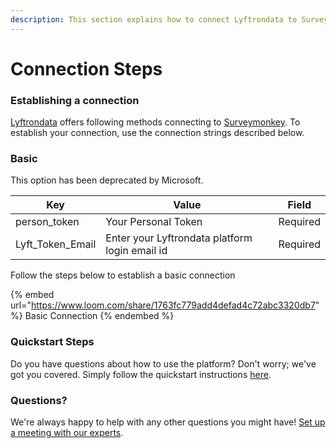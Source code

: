 ```yaml
---
description: This section explains how to connect Lyftrondata to Surveymonkey.
---
```


# Connection Steps

### Establishing a connection

[Lyftrondata](https://www.lyftrondata.com) offers following methods connecting to [Surveymonkey](https://www.lyftrondata.com/integration/marketing-analytics/survey-monkey/). To establish your connection, use the connection strings described below.

### Basic

This option has been deprecated by Microsoft.

| Key                | Value                                          | Field    |
| ------------------ | ---------------------------------------------- | -------- |
| person\_token      | Your Personal Token                            | Required |
| Lyft\_Token\_Email | Enter your Lyftrondata platform login email id | Required |

Follow the steps below to establish a basic connection

{% embed url="https://www.loom.com/share/1763fc779add4defad4c72abc3320db7" %}
Basic Connection
{% endembed %}

### Quickstart Steps

Do you have questions about how to use the platform? Don't worry; we've got you covered. Simply follow the quickstart instructions [here](README.md).

### Questions? <a href="#questions" id="questions"></a>

We're always happy to help with any other questions you might have! [Set up a meeting with our experts](https://www.lyftrondata.com/book-a-meeting/).

